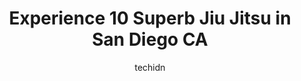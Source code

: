 ---
layout: ampstory
image: https://i0.wp.com/www.depkes.org/wp-content/uploads/2023/06/jiu-jitsu-0-in-san-diego-ca-1685764751.jpeg?resize=640,853
author: techidn
featured: false
description: Discover the impressive array of Jiu Jitsu options in San Diego CA, where you can find 10 of the largest Jiu Jitsu establishments in the area. From renowned classics to hidden gems, San Dieg
title: Experience 10 Superb Jiu Jitsu in San Diego CA
cover:
   title: Experience 10 Superb Jiu Jitsu in San Diego CA
   subtitle: Rickpate
   background: https://www.depkes.org/wp-content/uploads/2023/06/jiu-jitsu-0-in-san-diego-ca-1685764751.jpeg

pages: 
 - layout: thirds
   top: <h1>#1 THE ARENA | The Boxing, Jiu Jitsu, MMA & Muay Thai Gym in San Diego</h1>
   bottom: "<p>Best fight gym in San Diego! Unlimited classes for membership is a phenomenal deal. Huge facility with state-of-the-art equipment and great/welcoming coaches and staff me</p>"
   background: https://www.depkes.org/wp-content/uploads/2023/06/jiu-jitsu-1-in-san-diego-ca-1685764752.jpeg
   backgroundblur: true
 - layout: thirds
   top: <h1>#2 Victory MMA & Fitness</h1>
   bottom: "<p>Everything about this gym is great!! Its clean, there are plenty of different areas to use and have classes in, and they have Everything. If you want to get in shape the</p>"
   background: https://www.depkes.org/wp-content/uploads/2023/06/jiu-jitsu-2-in-san-diego-ca-1685764752.jpeg
   cta:
      link: https://www.depkes.org/blog/experience-10-superb-jiu-jitsu-in-san-diego-ca/
      text: Experience 10 Superb Jiu Jitsu in San Diego CA
 - layout: thirds
   top: <h1>#3 Atos Jiu Jitsu HQ</h1>
   bottom: "<p>4810 Mercury St, San Diego, CA 92111, United States</p>"
   background: https://www.depkes.org/wp-content/uploads/2023/06/jiu-jitsu-3-in-san-diego-ca-1685764753.jpeg
   cta:
      link: https://www.depkes.org/blog/experience-10-superb-jiu-jitsu-in-san-diego-ca/
      text: Experience 10 Superb Jiu Jitsu in San Diego CA
 - layout: thirds
   top: <h1>#4 North Park Jiu Jitsu</h1>
   bottom: "<p>4009 30th St, San Diego, CA 92104, United States</p>"
   background: https://images.unsplash.com/photo-1510906594845-bc082582c8cc?ixlib=rb-4.0.3&ixid=MnwxMjA3fDB8MHxwaG90by1wYWdlfHx8fGVufDB8fHx8&auto=format&fit=crop&w=640&h=853&q=80
   cta:
      link: https://www.depkes.org/blog/experience-10-superb-jiu-jitsu-in-san-diego-ca/
      text: Experience 10 Superb Jiu Jitsu in San Diego CA
 - layout: thirds
   top: <h1>#5 RADA Jiu Jitsu Academy</h1>
   bottom: "<p>7521 Fay Ave, San Diego, CA 92037, United States</p>"
   background: https://images.unsplash.com/photo-1533735380053-eb8d0759b24a?ixlib=rb-4.0.3&ixid=MnwxMjA3fDB8MHxwaG90by1wYWdlfHx8fGVufDB8fHx8&auto=format&fit=crop&w=640&h=853&q=80
   cta:
      link: https://www.depkes.org/blog/experience-10-superb-jiu-jitsu-in-san-diego-ca/
      text: Experience 10 Superb Jiu Jitsu in San Diego CA
 - layout: thirds
   top: <h1>#6 10th Planet San Diego Jiu Jitsu and Training Center</h1>
   bottom: "<p>6008 Mission Gorge Rd, San Diego, CA 92120, United States</p>"
   background: https://images.unsplash.com/photo-1515405295579-ba7b45403062?ixlib=rb-4.0.3&ixid=MnwxMjA3fDB8MHxwaG90by1wYWdlfHx8fGVufDB8fHx8&auto=format&fit=crop&w=640&h=853&q=80
   cta:
      link: https://www.depkes.org/blog/experience-10-superb-jiu-jitsu-in-san-diego-ca/
      text: Experience 10 Superb Jiu Jitsu in San Diego CA
 - layout: thirds
   top: <h1>#7 Soca Brazilian Jiu Jitsu San Diego - Rancho Bernardo</h1>
   bottom: "<p>16740 W Bernardo Dr, San Diego, CA 92127, United States</p>"
   background: https://images.unsplash.com/photo-1618556658017-fd9c732d1360?ixlib=rb-4.0.3&ixid=MnwxMjA3fDB8MHxwaG90by1wYWdlfHx8fGVufDB8fHx8&auto=format&fit=crop&w=640&h=853&q=80
   cta:
      link: https://www.depkes.org/blog/experience-10-superb-jiu-jitsu-in-san-diego-ca/
      text: Experience 10 Superb Jiu Jitsu in San Diego CA
 - layout: thirds
   middle: Continue reading...
   background: https://images.unsplash.com/photo-1536745287225-21d689278fd1?ixlib=rb-4.0.3&ixid=MnwxMjA3fDB8MHxwaG90by1wYWdlfHx8fGVufDB8fHx8&auto=format&fit=crop&w=640&h=853&q=80
   cta:
      link: https://www.depkes.org/blog/experience-10-superb-jiu-jitsu-in-san-diego-ca/
      text: Experience 10 Superb Jiu Jitsu in San Diego CA
      
---